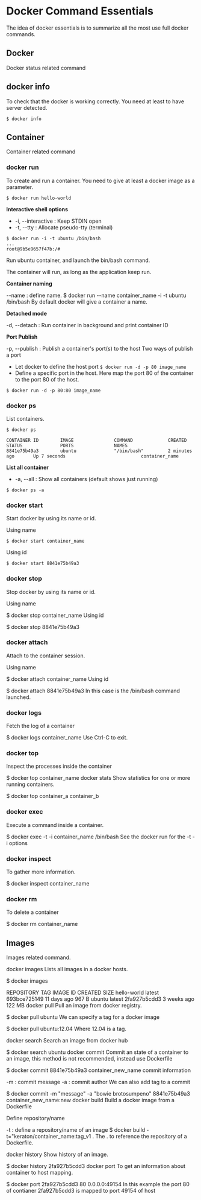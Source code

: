 <!-- https://keraton.gitbooks.io/docker-cheat-sheet/content/dockerfile_essentials.html?q= -->

# Docker Command Essentials
The idea of docker essentials is to summarize all the most use full docker commands.

## Docker
Docker status related command

## docker info
To check that the docker is working correctly. You need at least to have server detected.

```
$ docker info
```

## Container
Container related command

### docker run


To create and run a container. You need to give at least a docker image as a parameter.

```
$ docker run hello-world
```

**Interactive shell options**

- -i, --interactive : Keep STDIN open
- -t, --tty : Allocate pseudo-tty (terminal)

```
$ docker run -i -t ubuntu /bin/bash
...
root@9b5e9657f47b:/#
```

Run ubuntu container, and launch the bin/bash command.

The container will run, as long as the application keep run.

**Container naming**

--name : define name.
$ docker run --name container_name -i -t ubuntu /bin/bash
By default docker will give a container a name.

**Detached mode**

-d, --detach : Run container in background and print container ID

**Port Publish**

-p, --publish : Publish a container's port(s) to the host
Two ways of publish a port

- Let docker to define the host port
```$ docker run -d -p 80 image_name```
- Define a specific port in the host. Here map the port 80 of the container to the port 80 of the host.
```
$ docker run -d -p 80:80 image_name
```

### docker ps

List containers.

```
$ docker ps

CONTAINER ID        IMAGE               COMMAND             CREATED             STATUS              PORTS               NAMES
8841e75b49a3        ubuntu              "/bin/bash"         2 minutes ago       Up 7 seconds                            container_name
```

**List all container**

- -a, --all : Show all containers (default shows just running)

```
$ docker ps -a
```

### docker start

Start docker by using its name or id.

Using name

```
$ docker start container_name
```

Using id

```
$ docker start 8841e75b49a3
```

### docker stop

Stop docker by using its name or id.

Using name

$ docker stop container_name
Using id

$ docker stop 8841e75b49a3

### docker attach

Attach to the container session.

Using name

$ docker attach container_name
Using id

$ docker attach 8841e75b49a3
In this case is the /bin/bash command launched.

### docker logs
Fetch the log of a container

$ docker logs container_name
Use Ctrl-C to exit.

### docker top
Inspect the processes inside the container

$ docker top container_name
docker stats
Show statistics for one or more running containers.

$ docker top container_a container_b

### docker exec
Execute a command inside a container.

$ docker exec -t -i container_name /bin/bash
See the docker run for the -t -i options

### docker inspect
To gather more information.

$ docker inspect container_name

### docker rm

To delete a container

$ docker rm container_name

## Images

Images related command.

docker images
Lists all images in a docker hosts.

$ docker images

REPOSITORY          TAG                 IMAGE ID            CREATED             SIZE
hello-world         latest              693bce725149        11 days ago         967 B
ubuntu              latest              2fa927b5cdd3        3 weeks ago         122 MB
docker pull
Pull an image from docker registry.

$ docker pull ubuntu
We can specify a tag for a docker image

$ docker pull ubuntu:12.04
Where 12.04 is a tag.

docker search
Search an image from docker hub

$ docker search ubuntu
docker commit
Commit an state of a container to an image, this method is not recommended, instead use Dockerfile

$ docker commit 8841e75b49a3 container_new_name
commit information

-m : commit message
-a : commit author
We can also add tag to a commit

$ docker commit -m "message" -a "bowie brotosumpeno" 8841e75b49a3 container_new_name:new
docker build
Build a docker image from a Dockerfile

Define repository/name

-t : define a repository/name of an image
$ docker build -t="keraton/container_name:tag_v1 .
The . to reference the repository of a Dockerfile.

docker history
Show history of an image.

$ docker history 2fa927b5cdd3
docker port
To get an information about container to host mapping.

$ docker port 2fa927b5cdd3 80
0.0.0.0:49154
In this example the port 80 of contianer 2fa927b5cdd3 is mapped to port 49154 of host
